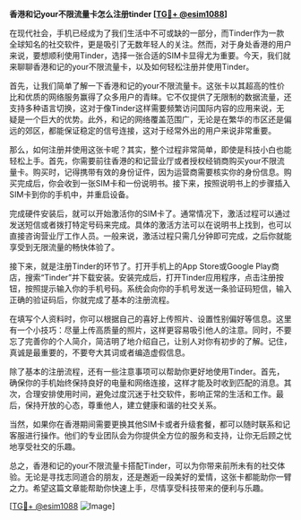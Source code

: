 **香港和记your不限流量卡怎么注册tinder [[TG💪+ @esim1088](https://t.me/s/esim1088)]**

在现代社会，手机已经成为了我们生活中不可或缺的一部分，而Tinder作为一款全球知名的社交软件，更是吸引了无数年轻人的关注。然而，对于身处香港的用户来说，要想顺利使用Tinder，选择一张合适的SIM卡显得尤为重要。今天，我们就来聊聊香港和记的your不限流量卡，以及如何轻松注册并使用Tinder。

首先，让我们简单了解一下香港和记的your不限流量卡。这张卡以其超高的性价比和优质的网络服务赢得了众多用户的青睐。它不仅提供了无限制的数据流量，还支持多种语言切换，这对于像Tinder这样需要频繁访问国际内容的应用来说，无疑是一个巨大的优势。此外，和记的网络覆盖范围广，无论是在繁华的市区还是偏远的郊区，都能保证稳定的信号连接，这对于经常外出的用户来说非常重要。

那么，如何注册并使用这张卡呢？其实，整个过程非常简单，即使是科技小白也能轻松上手。首先，你需要前往香港的和记营业厅或者授权经销商购买your不限流量卡。购买时，记得携带有效的身份证件，因为运营商需要核实你的身份信息。购买完成后，你会收到一张SIM卡和一份说明书。接下来，按照说明书上的步骤插入SIM卡到你的手机中，并重启设备。

完成硬件安装后，就可以开始激活你的SIM卡了。通常情况下，激活过程可以通过发送短信或者拨打特定号码来完成。具体的激活方法可以在说明书上找到，也可以直接咨询营业厅工作人员。一般来说，激活过程只需几分钟即可完成，之后你就能享受到无限流量的畅快体验了。

接下来，就是注册Tinder的环节了。打开手机上的App Store或Google Play商店，搜索“Tinder”并下载安装。安装完成后，打开Tinder应用程序，点击注册按钮，按照提示输入你的手机号码。系统会向你的手机号发送一条验证码短信，输入正确的验证码后，你就完成了基本的注册流程。

在填写个人资料时，你可以根据自己的喜好上传照片、设置性别偏好等信息。这里有一个小技巧：尽量上传高质量的照片，这样更容易吸引他人的注意。同时，不要忘了完善你的个人简介，简洁明了地介绍自己，让别人对你有初步的了解。记住，真诚是最重要的，不要夸大其词或者编造虚假信息。

除了基本的注册流程，还有一些注意事项可以帮助你更好地使用Tinder。首先，确保你的手机始终保持良好的电量和网络连接，这样才能及时收到匹配的消息。其次，合理安排使用时间，避免过度沉迷于社交软件，影响正常的生活和工作。最后，保持开放的心态，尊重他人，建立健康和谐的社交关系。

当然，如果你在香港期间需要更换其他SIM卡或者升级套餐，都可以随时联系和记客服进行操作。他们的专业团队会为你提供全方位的服务和支持，让你无后顾之忧地享受社交的乐趣。

总之，香港和记的your不限流量卡搭配Tinder，可以为你带来前所未有的社交体验。无论是寻找志同道合的朋友，还是邂逅一段美好的爱情，这张卡都能助你一臂之力。希望这篇文章能帮助你快速上手，尽情享受科技带来的便利与乐趣。

[[TG💪+ @esim1088](https://t.me/s/esim1088) ![Image](https://i.postimg.cc/4NQfJmqS/Snipaste-2025-05-13-00-14-12.png)]